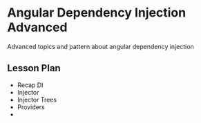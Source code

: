 # Angular Dependency Injection Advanced

Advanced topics and pattern about angular dependency injection




## Lesson Plan

- Recap DI
- Injector
- Injector Trees
- Providers
-
